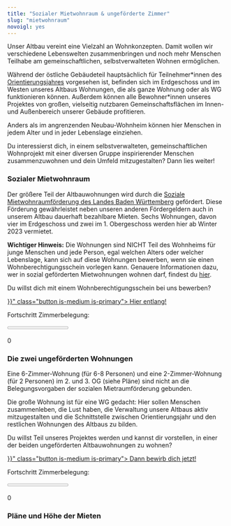 ```yaml
---
title: "Sozialer Mietwohnraum & ungeförderte Zimmer"
slug: "mietwohnraum"
novoigl: yes
---
```


Unser Altbau vereint eine Vielzahl an Wohnkonzepten. Damit wollen wir verschiedene Lebenswelten zusammenbringen und noch
mehr Menschen Teilhabe am gemeinschaftlichen, selbstverwalteten Wohnen ermöglichen.

Während der östliche Gebäudeteil hauptsächlich für Teilnehmer\*innen des [Orientierungsjahres](/orientierungsjahr) vorgesehen ist,
befinden sich im Erdgeschoss und im Westen unseres Altbaus Wohnungen, die als ganze Wohnung oder als WG funktionieren können.
Außerdem können alle Bewohner\*innen unseres Projektes von großen, vielseitig nutzbaren Gemeinschaftsflächen im Innen-
und Außenbereich unserer Gebäude profitieren.

Anders als im angrenzenden Neubau-Wohnheim können hier Menschen in jedem Alter und in jeder Lebenslage einziehen.

Du interessierst dich, in einem selbstverwalteten, gemeinschaftlichen Wohnprojekt mit einer diversen Gruppe
inspirierender Menschen zusammenzuwohnen und dein Umfeld mitzugestalten? Dann lies weiter!

### Sozialer Mietwohnraum

Der größere Teil der Altbauwohnungen wird durch die
[Soziale Mietwohnraumförderung des Landes Baden Württemberg](https://mlw.baden-wuerttemberg.de/de/bauen-wohnen/wohnungsbau/wohnraumfoerderung/mietwohnraumfoerderung/) gefördert.
Diese Förderung gewährleistet neben unseren anderen Fördergeldern auch in unserem Altbau dauerhaft bezahlbare Mieten.
Sechs Wohnungen, davon vier im Erdgeschoss und zwei im 1. Obergeschoss werden hier ab Winter 2023 vermietet.

**Wichtiger Hinweis:**
Die Wohnungen sind NICHT Teil des Wohnheims für junge Menschen und jede Person, egal welchen Alters oder welcher Lebenslage,
kann sich auf diese Wohnungen bewerben, wenn sie einen Wohnberechtigungsschein vorlegen kann.
Genauere Informationen dazu, wer in sozial geförderten Mietwohnungen wohnen darf, findest du [hier](https://www.heidelberg.de/hd/-/Verfahrensbeschreibung/;vbid1038).

Du willst dich mit einem Wohnberechtigungsschein bei uns bewerben?

<div class="buttons is-centered">
    <a href="{{< relref "/bewerbung_sowobau" >}}" class="button is-medium is-primary">
        <span class="icon">
            <i class="icon-home"></i>
        </span>
        <span>Hier entlang!</span>
    </a>
</div>

Fortschritt Zimmerbelegung:
<div class="progress-wrapperEinzug">
  <progress class="progress is-large is-primary" value="0" max="20"></progress>
  <p class="progress-value has-text-white" style="--progressing: 5;">0</p>
</div>

### Die zwei ungeförderten Wohnungen

Eine 6-Zimmer-Wohnung (für 6-8 Personen) und eine 2-Zimmer-Wohnung (für 2 Personen) im 2. und 3. OG (siehe Pläne) sind
nicht an die Belegungsvorgaben der sozialen Mietraumförderung gebunden.

Die große Wohnung ist für eine WG gedacht: Hier sollen Menschen zusammenleben, die Lust haben, die Verwaltung
unsere Altbaus aktiv mitzugestalten und die Schnittstelle zwischen Orientierungsjahr und den restlichen Wohnungen des
Altbaus zu bilden.

Du willst Teil unseres Projektes werden und kannst dir vorstellen, in einer der beiden ungeförderten Altbauwohnungen zu wohnen?

<div class="buttons is-centered">
    <a href="{{< relref "/bewerbung_other" >}}" class="button is-medium is-primary">
        <span class="icon">
            <i class="icon-home"></i>
        </span>
        <span>Dann bewirb dich jetzt!</span>
    </a>
</div>

Fortschritt Zimmerbelegung:
<div class="progress-wrapperEinzug">
  <progress class="progress is-large is-primary" value="0" max="10"></progress>
  <p class="progress-value has-text-white" style="--progressing: 5;">0</p>
</div>

### Pläne und Höhe der Mieten
